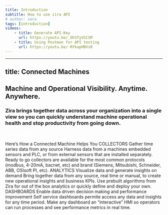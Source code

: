 ```yaml
---
title: Introduction
subtitle: How to use zira API
# author: sara
tags: [introduction]
videos: 
    - title: Generate API-Key
      url: https://youtu.be/_OhSTyVSCSM
    - title: Using Postman for API testing
      url: https://youtu.be/-RYkapHBVs8
---
```


---
title: Connected Machines
---

<div class="uk-section">
  <div class="uk-container">
    <article class="uk-article">
      <div class="uk-container uk-container-medium">
        <div class="uk-child-width-1-2@m uk-grid-match uk-text-left uk-margin-medium-center uk-grid" data-uk-grid="" style="vertical-align: middle;">
          <div class="uk-first-column">
            <div class="uk-text-left">
              <h1>
                Machine and Operational Visibility. Anytime. Anywhere.
              </h1>
              <h3 class="uk-text-lead">
                Zira brings together data across your organization into a single view so you can quickly understand machine operational health and stop productivity from going down.
              </h3>
              <a style="color:white" class="uk-button uk-button-primary uk-button-large uk-margin-medium-top" href="https://zira.us/contact">Connect now</a>
            </div>
          </div>
          <div class="uk-text-center">
          <span data-uk-icon="icon: cog; ratio: 15" class=""></span>
      </div>
    </div>
</div>
      
Here’s How a Connected Machine Helps You
COLLECTORS
Gather time series data from any source
Harness data from a machines embedded sensors and PLC, or from external sensors that are installed separately. Ready to go collectors are available for the most common protocols (modbus, 4-20mA, bacnet, etc) and brand (Siemens, Mitsubishi, Schneider, ABB, OSIsoft PI, etc).
ANALYTICS
Visualize data and generate insights on demand
Bring together data from any source, real time or manual, to create new operational insights and business KPIs. Use prebuilt algorithms from Zira for out of the box analytics or quickly define and deploy your own.
DASHBOARDS
Enable data driven decision making and performance improvement
Self service dashboards permite access any data and insights for any time period. Make any dashboard an “interactive” HMI so operators can run processes and see performance metrics in real time.
